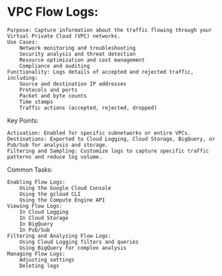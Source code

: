 # VPC Flow Logs:

    Purpose: Capture information about the traffic flowing through your Virtual Private Cloud (VPC) networks.
    Use Cases:
        Network monitoring and troubleshooting
        Security analysis and threat detection
        Resource optimization and cost management
        Compliance and auditing
    Functionality: Logs details of accepted and rejected traffic, including:
        Source and destination IP addresses
        Protocols and ports
        Packet and byte counts
        Time stamps
        Traffic actions (accepted, rejected, dropped)

Key Points:

    Activation: Enabled for specific subnetworks or entire VPCs.
    Destinations: Exported to Cloud Logging, Cloud Storage, BigQuery, or Pub/Sub for analysis and storage.
    Filtering and Sampling: Customize logs to capture specific traffic patterns and reduce log volume.

Common Tasks:

    Enabling Flow Logs:
        Using the Google Cloud Console
        Using the gcloud CLI
        Using the Compute Engine API
    Viewing Flow Logs:
        In Cloud Logging
        In Cloud Storage
        In BigQuery
        In Pub/Sub
    Filtering and Analyzing Flow Logs:
        Using Cloud Logging filters and queries
        Using BigQuery for complex analysis
    Managing Flow Logs:
        Adjusting settings
        Deleting logs
